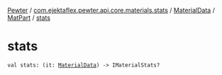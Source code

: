[Pewter](../../../index.md) / [com.ejektaflex.pewter.api.core.materials.stats](../../index.md) / [MaterialData](../index.md) / [MatPart](index.md) / [stats](./stats.md)

# stats

`val stats: (it: `[`MaterialData`](../index.md)`) -> IMaterialStats?`